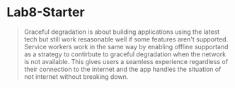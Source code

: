 # Lab8-Starter
> Graceful degradation is about building applications using the latest tech but still work resasonable well if some features aren't supported. Service workers work in the same way by enabling offline supportand as a strategy to contirbute to graceful degradation when the network is not available. This gives users a seamless experience regardless of their connection to the internet and the app handles the situation of not internet without breaking down.